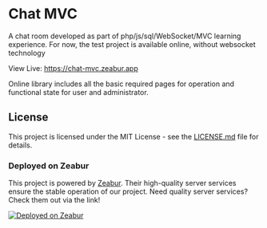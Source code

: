 # Chat MVC
A chat room developed as part of php/js/sql/WebSocket/MVC learning experience. For now, the test project is available online, without websocket technology

View Live: [ https://chat-mvc.zeabur.app ](https://chat-mvc.zeabur.app/index.php?action=login/login)

Online library includes all the basic required pages for operation and functional state for user and administrator.

## License

This project is licensed under the MIT License - see the [LICENSE.md](LICENSE.md) file for details.


### Deployed on Zeabur

This project is powered by [Zeabur](https://zeabur.com?referralCode=Codennnn&utm_source=Codennnn). Their high-quality server services ensure the stable operation of our project. Need quality server services? Check them out via the link!

[![Deployed on Zeabur](https://zeabur.com/deployed-on-zeabur-dark.svg)](https://zeabur.com?referralCode=Teosany&utm_source=Teosany)
